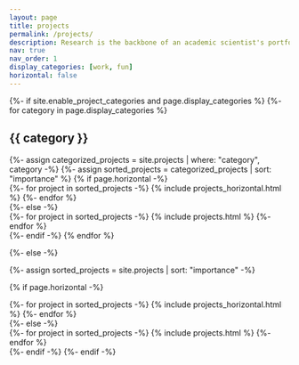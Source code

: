 ```yaml
---
layout: page
title: projects
permalink: /projects/
description: Research is the backbone of an academic scientist's portfolio. My research is focused on understanding patterns of genomic and phenotypic variation and how they ulimately related to fitness. The work is sometimes carried out in model ecological systems (see *Populus* research), domesticated plants and their wild relatives, or species of conservation concern. I use genomic methods to identify, categorize, and summarize variation at the levels of a chromosome, families of genes, single genes, and variation at single sites in the genome. Understanding the patterns of phenotypic trait variation among organisms related by common descent is best suited to quantitative genetic models. Quantitative genetic models are a flexible, robust framework for decomposing variation into different components, representing the genotypic, environmental, and error sources of variation. Analyzing phenotypes from genotyped or pedigreed individuals enables the genetic component to be further decomposed into additive, dominance, and other categories of structured genetic variation. I develop quantiative genetic models to understand disease dynamics, correlation of traits to the enironment, and broadly, the evolutionary process.
nav: true
nav_order: 1
display_categories: [work, fun]
horizontal: false
---
```

<!-- pages/projects.md -->

<div class="projects">
{%- if site.enable_project_categories and page.display_categories %}
  <!-- Display categorized projects -->
  {%- for category in page.display_categories %}
  <h2 class="category">{{ category }}</h2>
  {%- assign categorized_projects = site.projects | where: "category", category -%}
  {%- assign sorted_projects = categorized_projects | sort: "importance" %}
  <!-- Generate cards for each project -->
  {% if page.horizontal -%}
  <div class="container">
    <div class="row row-cols-2">
    {%- for project in sorted_projects -%}
      {% include projects_horizontal.html %}
    {%- endfor %}
    </div>
  </div>
  {%- else -%}
  <div class="grid">
    {%- for project in sorted_projects -%}
      {% include projects.html %}
    {%- endfor %}
  </div>
  {%- endif -%}
  {% endfor %}

{%- else -%}

<!-- Display projects without categories -->

  {%- assign sorted_projects = site.projects | sort: "importance" -%}

<!-- Generate cards for each project -->

  {% if page.horizontal -%}

<div class="container">
    <div class="row row-cols-2">
    {%- for project in sorted_projects -%}
      {% include projects_horizontal.html %}
    {%- endfor %}
    </div>
  </div>
  {%- else -%}
  <div class="grid">
    {%- for project in sorted_projects -%}
      {% include projects.html %}
    {%- endfor %}
  </div>
  {%- endif -%}
{%- endif -%}
</div>
